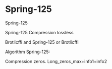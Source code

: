 # Spring-125
Spring-125

Spring-125 Compression lossless

Brotlicffi and Spring-125 or Brotlicffi 

Algorithm Spring-125:

Compression zeros. Long_zeros_max+info1+info2
